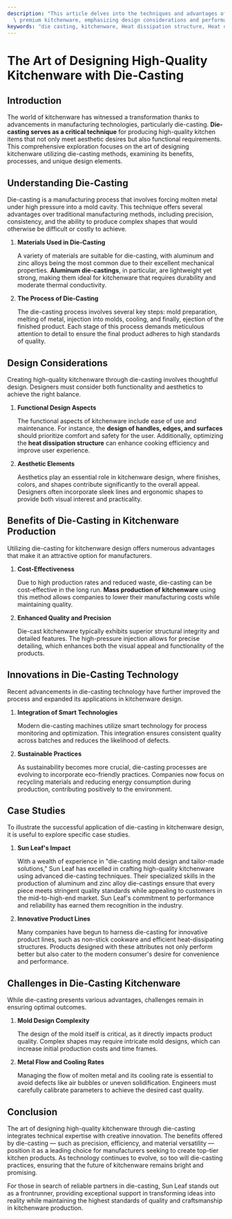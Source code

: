 ```yaml
---
description: "This article delves into the techniques and advantages of die-casting in creating\
  \ premium kitchenware, emphasizing design considerations and performance metrics."
keywords: "die casting, kitchenware, Heat dissipation structure, Heat dissipation performance"
---
```

# The Art of Designing High-Quality Kitchenware with Die-Casting

## Introduction

The world of kitchenware has witnessed a transformation thanks to advancements in manufacturing technologies, particularly die-casting. **Die-casting serves as a critical technique** for producing high-quality kitchen items that not only meet aesthetic desires but also functional requirements. This comprehensive exploration focuses on the art of designing kitchenware utilizing die-casting methods, examining its benefits, processes, and unique design elements.

## Understanding Die-Casting

Die-casting is a manufacturing process that involves forcing molten metal under high pressure into a mold cavity. This technique offers several advantages over traditional manufacturing methods, including precision, consistency, and the ability to produce complex shapes that would otherwise be difficult or costly to achieve. 

1. **Materials Used in Die-Casting**

   A variety of materials are suitable for die-casting, with aluminum and zinc alloys being the most common due to their excellent mechanical properties. **Aluminum die-castings**, in particular, are lightweight yet strong, making them ideal for kitchenware that requires durability and moderate thermal conductivity. 

2. **The Process of Die-Casting**

   The die-casting process involves several key steps: mold preparation, melting of metal, injection into molds, cooling, and finally, ejection of the finished product. Each stage of this process demands meticulous attention to detail to ensure the final product adheres to high standards of quality.

## Design Considerations

Creating high-quality kitchenware through die-casting involves thoughtful design. Designers must consider both functionality and aesthetics to achieve the right balance.

1. **Functional Design Aspects**

   The functional aspects of kitchenware include ease of use and maintenance. For instance, the **design of handles, edges, and surfaces** should prioritize comfort and safety for the user. Additionally, optimizing the **heat dissipation structure** can enhance cooking efficiency and improve user experience.

2. **Aesthetic Elements**

   Aesthetics play an essential role in kitchenware design, where finishes, colors, and shapes contribute significantly to the overall appeal. Designers often incorporate sleek lines and ergonomic shapes to provide both visual interest and practicality.

## Benefits of Die-Casting in Kitchenware Production

Utilizing die-casting for kitchenware design offers numerous advantages that make it an attractive option for manufacturers.

1. **Cost-Effectiveness**

   Due to high production rates and reduced waste, die-casting can be cost-effective in the long run. **Mass production of kitchenware** using this method allows companies to lower their manufacturing costs while maintaining quality.

2. **Enhanced Quality and Precision**

   Die-cast kitchenware typically exhibits superior structural integrity and detailed features. The high-pressure injection allows for precise detailing, which enhances both the visual appeal and functionality of the products. 

## Innovations in Die-Casting Technology

Recent advancements in die-casting technology have further improved the process and expanded its applications in kitchenware design.

1. **Integration of Smart Technologies**

   Modern die-casting machines utilize smart technology for process monitoring and optimization. This integration ensures consistent quality across batches and reduces the likelihood of defects.

2. **Sustainable Practices**

   As sustainability becomes more crucial, die-casting processes are evolving to incorporate eco-friendly practices. Companies now focus on recycling materials and reducing energy consumption during production, contributing positively to the environment.

## Case Studies

To illustrate the successful application of die-casting in kitchenware design, it is useful to explore specific case studies.

1. **Sun Leaf's Impact**

   With a wealth of experience in "die-casting mold design and tailor-made solutions," Sun Leaf has excelled in crafting high-quality kitchenware using advanced die-casting techniques. Their specialized skills in the production of aluminum and zinc alloy die-castings ensure that every piece meets stringent quality standards while appealing to customers in the mid-to-high-end market. Sun Leaf's commitment to performance and reliability has earned them recognition in the industry.

2. **Innovative Product Lines**

   Many companies have begun to harness die-casting for innovative product lines, such as non-stick cookware and efficient heat-dissipating structures. Products designed with these attributes not only perform better but also cater to the modern consumer's desire for convenience and performance.

## Challenges in Die-Casting Kitchenware

While die-casting presents various advantages, challenges remain in ensuring optimal outcomes.

1. **Mold Design Complexity**

   The design of the mold itself is critical, as it directly impacts product quality. Complex shapes may require intricate mold designs, which can increase initial production costs and time frames.

2. **Metal Flow and Cooling Rates**

   Managing the flow of molten metal and its cooling rate is essential to avoid defects like air bubbles or uneven solidification. Engineers must carefully calibrate parameters to achieve the desired cast quality.

## Conclusion

The art of designing high-quality kitchenware through die-casting integrates technical expertise with creative innovation. The benefits offered by die-casting — such as precision, efficiency, and material versatility — position it as a leading choice for manufacturers seeking to create top-tier kitchen products. As technology continues to evolve, so too will die-casting practices, ensuring that the future of kitchenware remains bright and promising. 

For those in search of reliable partners in die-casting, Sun Leaf stands out as a frontrunner, providing exceptional support in transforming ideas into reality while maintaining the highest standards of quality and craftsmanship in kitchenware production.
